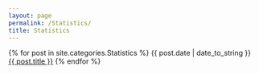 ```yaml
---
layout: page
permalink: /Statistics/
title: Statistics
---
```


{% for post in site.categories.Statistics %}
<span>{{ post.date | date_to_string }}</span> &nbsp; <a href="{{ post.url }}">{{ post.title }}</a>
{% endfor %}